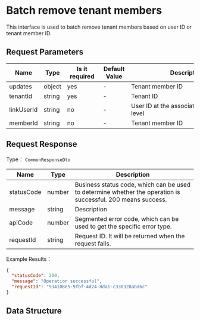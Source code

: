 # Batch remove tenant members

<!--
Warning ⚠️:
Do not modify this document directly,
https://github.com/Authing/authing-docs-factory
Use this project to generate
-->

<LastUpdated />

This interface is used to batch remove tenant members based on user ID or tenant member ID.

## Request Parameters

| Name | Type | <div style="width:80px">Is it required</div> | <div style="width:60px">Default Value</div> | <div style="width:300px">Description</div> | <div style="width:200px">Example Value</div> |
| ---- | ---- | ---- | ---- | ---- | ---- |
| updates | object | yes | - | Tenant member ID | |
| tenantId | string | yes | - | Tenant ID | |
| linkUserId | string | no | - | User ID at the associated user pool level | |
| memberId | string | no | - | Tenant member ID | |


  
## Request Response

Type： `CommonResponseDto`

| Name | Type | Description |
| ---- | ---- | ---- |
| statusCode | number | Business status code, which can be used to determine whether the operation is successful. 200 means success. |
| message | string | Description |
| apiCode | number | Segmented error code, which can be used to get the specific error type. |
| requestId | string | Request ID. It will be returned when the request fails. |



Example Results：

```json
{
  "statusCode": 200,
  "message": "Operation successful",
  "requestId": "934108e5-9fbf-4d24-8da1-c330328abd6c"
}
```

## Data Structure


